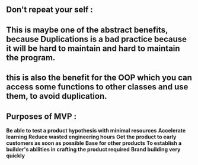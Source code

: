## Don't repeat your self : 

## This is maybe one of the abstract benefits, because Duplications is a bad practice because it will be hard to maintain and hard to maintain the program.

## this is also the benefit for the OOP which you can access some functions to other classes and use them, to avoid duplication.

## Purposes of MVP :
**Be able to test a product hypothesis with minimal resources** **Accelerate learning** **Reduce wasted engineering hours** **Get the product to early customers as soon as possible** **Base for other products** **To establish a builder's abilities in crafting the product required** **Brand building very quickly**